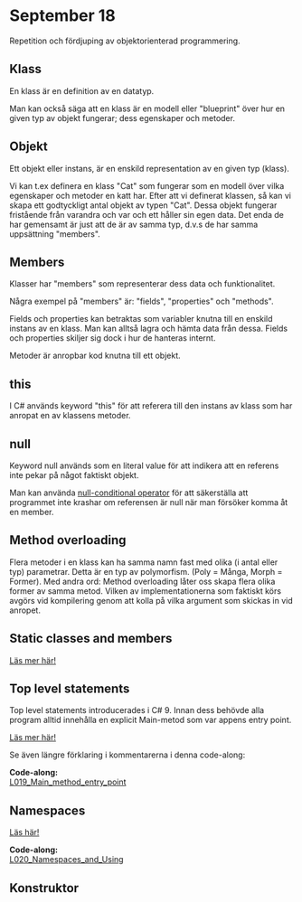 # September 18

Repetition och fördjuping av objektorienterad programmering.

## Klass

En klass är en definition av en datatyp.

Man kan också säga att en klass är en modell eller "blueprint" över hur en given typ av objekt fungerar; dess egenskaper och metoder.

## Objekt

Ett objekt eller instans, är en enskild representation av en given typ (klass).

Vi kan t.ex definera en klass "Cat" som fungerar som en modell över vilka egenskaper och metoder en katt har. Efter att vi definerat klassen, så kan vi skapa ett godtyckligt antal objekt av typen "Cat". Dessa objekt fungerar fristående från varandra och var och ett håller sin egen data. Det enda de har gemensamt är just att de är av samma typ, d.v.s de har samma uppsättning "members".

## Members

Klasser har "members" som representerar dess data och funktionalitet.

Några exempel på "members" är: "fields", "properties" och "methods".

Fields och properties kan betraktas som variabler knutna till en enskild instans av en klass. Man kan alltså lagra och hämta data från dessa. Fields och properties skiljer sig dock i hur de hanteras internt.

Metoder är anropbar kod knutna till ett objekt.

## this

I C# används keyword "this" för att referera till den instans av klass som har anropat en av klassens metoder.

## null

Keyword null används som en literal value för att indikera att en referens inte pekar på något faktiskt objekt.

Man kan använda [null-conditional operator](https://learn.microsoft.com/en-us/dotnet/csharp/language-reference/operators/member-access-operators#null-conditional-operators--and-) för att säkerställa att programmet inte krashar om referensen är null när man försöker komma åt en member.

## Method overloading

Flera metoder i en klass kan ha samma namn fast med olika (i antal eller typ) parametrar. Detta är en typ av polymorfism. (Poly = Många, Morph = Former). Med andra ord: Method overloading låter oss skapa flera olika former av samma metod. Vilken av implementationerna som faktiskt körs avgörs vid kompilering genom att kolla på vilka argument som skickas in vid anropet.

## Static classes and members

[Läs mer här!](https://learn.microsoft.com/en-us/dotnet/csharp/programming-guide/classes-and-structs/static-classes-and-static-class-members)

## Top level statements

Top level statements introducerades i C# 9. Innan dess behövde alla program alltid innehålla en explicit Main-metod som var appens entry point.

[Läs mer här!](https://www.thomasclaudiushuber.com/2020/08/18/c-9-top-level-statements-or-should-i-say-hey-wheres-the-main-method/)

Se även längre förklaring i kommentarerna i denna code-along:

**Code-along:**  
[L019_Main_method_entry_point](https://github.com/everyloop/NET24-Csharp/blob/master/Code-alongs/L019_Main_method_entry_point/Program.cs)

## Namespaces

[Läs här!](https://www.tutorialspoint.com/csharp/csharp_namespaces.htm)

**Code-along:**  
[L020_Namespaces_and_Using](https://github.com/everyloop/NET24-Csharp/blob/master/Code-alongs/L020_Namespaces_and_Using/Program.cs)

## Konstruktor




